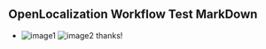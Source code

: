 ## OpenLocalization Workflow Test MarkDown
* ![image1](.\e715e25b-f31c-4ae9-8d29-fbd6105232a5.PNG)   ![image2](.\a3e6a6e0-cc97-4f5c-9e44-135228c5441b.png) 
thanks!